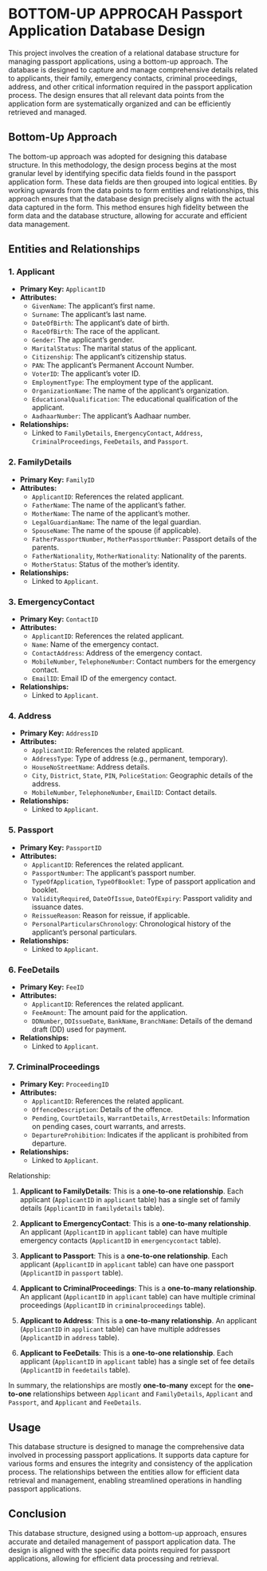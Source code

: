 # **BOTTOM-UP APPROCAH** Passport Application Database Design

This project involves the creation of a relational database structure for managing passport applications, using a bottom-up approach. The database is designed to capture and manage comprehensive details related to applicants, their family, emergency contacts, criminal proceedings, address, and other critical information required in the passport application process. The design ensures that all relevant data points from the application form are systematically organized and can be efficiently retrieved and managed.

## Bottom-Up Approach

The bottom-up approach was adopted for designing this database structure. In this methodology, the design process begins at the most granular level by identifying specific data fields found in the passport application form. These data fields are then grouped into logical entities. By working upwards from the data points to form entities and relationships, this approach ensures that the database design precisely aligns with the actual data captured in the form. This method ensures high fidelity between the form data and the database structure, allowing for accurate and efficient data management.

## Entities and Relationships

### 1. **Applicant**
   - **Primary Key:** `ApplicantID`
   - **Attributes:**
     - `GivenName`: The applicant’s first name.
     - `Surname`: The applicant’s last name.
     - `DateOfBirth`: The applicant’s date of birth.
     - `RaceOfBirth`: The race of the applicant.
     - `Gender`: The applicant’s gender.
     - `MaritalStatus`: The marital status of the applicant.
     - `Citizenship`: The applicant’s citizenship status.
     - `PAN`: The applicant’s Permanent Account Number.
     - `VoterID`: The applicant’s voter ID.
     - `EmploymentType`: The employment type of the applicant.
     - `OrganizationName`: The name of the applicant’s organization.
     - `EducationalQualification`: The educational qualification of the applicant.
     - `AadhaarNumber`: The applicant’s Aadhaar number.
   - **Relationships:**
     - Linked to `FamilyDetails`, `EmergencyContact`, `Address`, `CriminalProceedings`, `FeeDetails`, and `Passport`.

### 2. **FamilyDetails**
   - **Primary Key:** `FamilyID`
   - **Attributes:**
     - `ApplicantID`: References the related applicant.
     - `FatherName`: The name of the applicant’s father.
     - `MotherName`: The name of the applicant’s mother.
     - `LegalGuardianName`: The name of the legal guardian.
     - `SpouseName`: The name of the spouse (if applicable).
     - `FatherPassportNumber`, `MotherPassportNumber`: Passport details of the parents.
     - `FatherNationality`, `MotherNationality`: Nationality of the parents.
     - `MotherStatus`: Status of the mother’s identity.
   - **Relationships:**
     - Linked to `Applicant`.

### 3. **EmergencyContact**
   - **Primary Key:** `ContactID`
   - **Attributes:**
     - `ApplicantID`: References the related applicant.
     - `Name`: Name of the emergency contact.
     - `ContactAddress`: Address of the emergency contact.
     - `MobileNumber`, `TelephoneNumber`: Contact numbers for the emergency contact.
     - `EmailID`: Email ID of the emergency contact.
   - **Relationships:**
     - Linked to `Applicant`.

### 4. **Address**
   - **Primary Key:** `AddressID`
   - **Attributes:**
     - `ApplicantID`: References the related applicant.
     - `AddressType`: Type of address (e.g., permanent, temporary).
     - `HouseNoStreetName`: Address details.
     - `City`, `District`, `State`, `PIN`, `PoliceStation`: Geographic details of the address.
     - `MobileNumber`, `TelephoneNumber`, `EmailID`: Contact details.
   - **Relationships:**
     - Linked to `Applicant`.

### 5. **Passport**
   - **Primary Key:** `PassportID`
   - **Attributes:**
     - `ApplicantID`: References the related applicant.
     - `PassportNumber`: The applicant’s passport number.
     - `TypeOfApplication`, `TypeOfBooklet`: Type of passport application and booklet.
     - `ValidityRequired`, `DateOfIssue`, `DateOfExpiry`: Passport validity and issuance dates.
     - `ReissueReason`: Reason for reissue, if applicable.
     - `PersonalParticularsChronology`: Chronological history of the applicant’s personal particulars.
   - **Relationships:**
     - Linked to `Applicant`.

### 6. **FeeDetails**
   - **Primary Key:** `FeeID`
   - **Attributes:**
     - `ApplicantID`: References the related applicant.
     - `FeeAmount`: The amount paid for the application.
     - `DDNumber`, `DDIssueDate`, `BankName`, `BranchName`: Details of the demand draft (DD) used for payment.
   - **Relationships:**
     - Linked to `Applicant`.

### 7. **CriminalProceedings**
   - **Primary Key:** `ProceedingID`
   - **Attributes:**
     - `ApplicantID`: References the related applicant.
     - `OffenceDescription`: Details of the offence.
     - `Pending`, `CourtDetails`, `WarrantDetails`, `ArrestDetails`: Information on pending cases, court warrants, and arrests.
     - `DepartureProhibition`: Indicates if the applicant is prohibited from departure.
   - **Relationships:**
     - Linked to `Applicant`.

Relationship:

1. **Applicant to FamilyDetails**: This is a **one-to-one relationship**. Each applicant (`ApplicantID` in `applicant` table) has a single set of family details (`ApplicantID` in `familydetails` table).

2. **Applicant to EmergencyContact**: This is a **one-to-many relationship**. An applicant (`ApplicantID` in `applicant` table) can have multiple emergency contacts (`ApplicantID` in `emergencycontact` table).

3. **Applicant to Passport**: This is a **one-to-one relationship**. Each applicant (`ApplicantID` in `applicant` table) can have one passport (`ApplicantID` in `passport` table).

4. **Applicant to CriminalProceedings**: This is a **one-to-many relationship**. An applicant (`ApplicantID` in `applicant` table) can have multiple criminal proceedings (`ApplicantID` in `criminalproceedings` table).

5. **Applicant to Address**: This is a **one-to-many relationship**. An applicant (`ApplicantID` in `applicant` table) can have multiple addresses (`ApplicantID` in `address` table).

6. **Applicant to FeeDetails**: This is a **one-to-one relationship**. Each applicant (`ApplicantID` in `applicant` table) has a single set of fee details (`ApplicantID` in `feedetails` table).

In summary, the relationships are mostly **one-to-many** except for the **one-to-one** relationships between `Applicant` and `FamilyDetails`, `Applicant` and `Passport`, and `Applicant` and `FeeDetails`.

## Usage

This database structure is designed to manage the comprehensive data involved in processing passport applications. It supports data capture for various forms and ensures the integrity and consistency of the application process. The relationships between the entities allow for efficient data retrieval and management, enabling streamlined operations in handling passport applications.

## Conclusion

This database structure, designed using a bottom-up approach, ensures accurate and detailed management of passport application data. The design is aligned with the specific data points required for passport applications, allowing for efficient data processing and retrieval.
